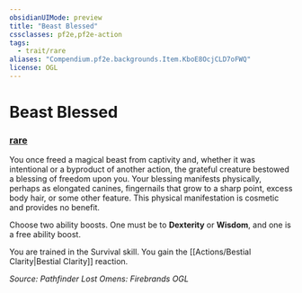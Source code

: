 ```yaml
---
obsidianUIMode: preview
title: "Beast Blessed"
cssclasses: pf2e,pf2e-action
tags:
  - trait/rare
aliases: "Compendium.pf2e.backgrounds.Item.KboE8OcjCLD7oFWQ"
license: OGL
---
```

# Beast Blessed

### [rare](rare "Rare Rarity Trait")






You once freed a magical beast from captivity and, whether it was intentional or a byproduct of another action, the grateful creature bestowed a blessing of freedom upon you. Your blessing manifests physically, perhaps as elongated canines, fingernails that grow to a sharp point, excess body hair, or some other feature. This physical manifestation is cosmetic and provides no benefit.

Choose two ability boosts. One must be to **Dexterity** or **Wisdom**, and one is a free ability boost.

You are trained in the Survival skill. You gain the [[Actions/Bestial Clarity|Bestial Clarity]] reaction.

*Source: Pathfinder Lost Omens: Firebrands*
*OGL*